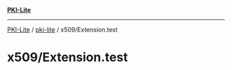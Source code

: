 [**PKI-Lite**](../../../README.md)

---

[PKI-Lite](../../../README.md) / [pki-lite](../../README.md) / x509/Extension.test

# x509/Extension.test
